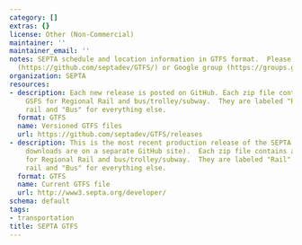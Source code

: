 ```yaml
---
category: []
extras: {}
license: Other (Non-Commercial)
maintainer: ''
maintainer_email: ''
notes: SEPTA schedule and location information in GTFS format.  Please use GitHub
  (https://github.com/septadev/GTFS/) or Google group (https://groups.google.com/forum/#!forum/septadev)
organization: SEPTA
resources:
- description: Each new release is posted on GitHub. Each zip file contains a separate
    GSFS for Regional Rail and bus/trolley/subway.  They are labeled "Rail" for regional
    rail and "Bus" for everything else.
  format: GTFS
  name: Versioned GTFS files
  url: https://github.com/septadev/GTFS/releases
- description: This is the most recent production release of the SEPTA GTFS file (versioned
    downloads are on a separate GitHub site).  Each zip file contains a separate GSFS
    for Regional Rail and bus/trolley/subway.  They are labeled "Rail" for regional
    rail and "Bus" for everything else.
  format: GTFS
  name: Current GTFS file
  url: http://www3.septa.org/developer/
schema: default
tags:
- transportation
title: SEPTA GTFS
---
```

